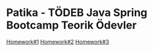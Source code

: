 # Patika - TÖDEB  Java Spring Bootcamp Teorik Ödevler
[Homework#1](https://github.com/Patika-Todeb-Java-Spring-Bootcamp/patika-todeb-javaspringbootcamp-teorik-odevler-orhnch/blob/master/TheoreticalHomework1.pdf)
[Homework#2](https://github.com/Patika-Todeb-Java-Spring-Bootcamp/patika-todeb-javaspringbootcamp-teorik-odevler-orhnch/blob/master/TheoreticalHomework2.pdf)
[Homework#3](https://github.com/Patika-Todeb-Java-Spring-Bootcamp/patika-todeb-javaspringbootcamp-teorik-odevler-orhnch/blob/master/TheoreticalHomework3.pdf)

